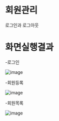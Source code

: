 # 회원관리
로그인과 로그아웃

# 화면실행결과

-로그인

![image](https://user-images.githubusercontent.com/101377733/182059365-cd12f6ad-fcf1-4da9-a5af-2bb3bae21c81.png)


-회원등록

![image](https://user-images.githubusercontent.com/101377733/182059077-b8dfea2c-dfd9-446b-abd3-7e63612a922c.png)

-회원목록

![image](https://user-images.githubusercontent.com/101377733/182059422-4e98c368-e544-43c9-af3e-100f7bb0d943.png)



